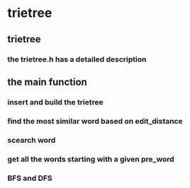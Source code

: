 # trietree

## trietree

### the trietree.h has a detailed description

## the main function

### insert and build the trietree

### find the most similar word based on edit_distance

### scearch word 

### get all the words starting with a given pre_word

### BFS and DFS
